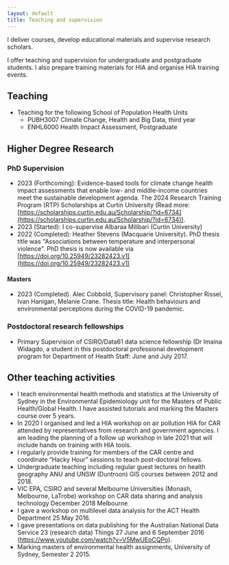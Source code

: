 ```yaml
---
layout: default
title: Teaching and supervision
---
```


I deliver courses, develop educational materials and supervise research scholars.

I offer teaching and supervision for undergraduate and postgraduate students. I also prepare training materials for HIA and organise HIA training events.

## Teaching

- Teaching for the following School of Population Health Units
    - PUBH3007 Climate Change, Health and Big Data, third year
    - ENHL6000 Health Impact Assessment, Postgraduate
        
## Higher Degree Research

### PhD Supervision
- 2023 (Forthcoming): Evidence-based tools for climate change health impact assessments that enable low- and middle-income countries meet the sustainable development agenda. The 2024 Research Training Program (RTP) Scholarships at Curtin University (Read more: [https://scholarships.curtin.edu.au/Scholarship/?id=6734](https://scholarships.curtin.edu.au/Scholarship/?id=6734)).
- 2023 (Started): I co-supervise Albaraa Milibari (Curtin University) 
- 2022 (Completed): Heather Stevens (Macquarie University). PhD thesis title was "Associations between temperature and interpersonal violence". PhD thesis is now available via [https://doi.org/10.25949/23282423.v1](https://doi.org/10.25949/23282423.v1)

#### Masters

- 2023 (Completed). Alec Cobbold, Supervisory panel: Christopher Rissel, Ivan Hanigan, Melanie Crane. Thesis title: Health behaviours and environmental perceptions during the COVID-19 pandemic.


### Postdoctoral research fellowships

- Primary Supervision of CSIRO/Data61 data science fellowship (Dr Imaina Widagdo, a student in this postdoctoral professional development program for Department of Health Staff: June and July 2017.

## Other teaching activities

- I teach environmental health methods and statistics at the University of Sydney in the Environmental Epidemiology unit for the Masters of Public Health/Global Health. I have assisted tutorials and marking the Masters course over 5 years.
- In 2020 I organised and led a HIA workshop on air pollution HIA for CAR attended by representatives from research and government agencies. I am leading the planning of a follow up workshop in late 2021 that will include hands on training with HIA tools.
- I regularly provide training for members of the CAR centre and coordinate “Hacky Hour” sessions to teach post-doctoral fellows.
- Undergraduate teaching including regular guest lectures on health geography ANU and UNSW (Duntroon) GIS courses between 2012 and 2018.
- VIC EPA, CSIRO and several Melbourne Universities (Monash, Melbourne, LaTrobe) workshop on CAR data sharing and analysis technology December 2018 Melbourne
- I gave a workshop on multilevel data analysis for the ACT Health Department 25 May 2016.
- I gave presentations on data publishing for the Australian National Data Service 23 (research data) Things 27 June and 6 September 2016 (https://www.youtube.com/watch?v=V5MwUEoCQPo).
- Marking masters of environmental health assignments, University of Sydney, Semester 2 2015.
